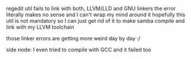 regedit util fails to link with both, LLVM/LLD and GNU linkers
the error literally makes no sense and I can't wrap my mind around it
hopefully this util is not mandatory so I can just get rid of it
to make samba compile and link with my LLVM toolchain

those linker errors are getting more weird day by day :/

side node: I even tried to compile with GCC and it failed too

